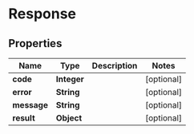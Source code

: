 

# Response


## Properties

| Name | Type | Description | Notes |
|------------ | ------------- | ------------- | -------------|
|**code** | **Integer** |  |  [optional] |
|**error** | **String** |  |  [optional] |
|**message** | **String** |  |  [optional] |
|**result** | **Object** |  |  [optional] |



